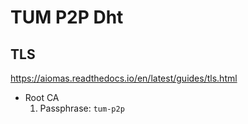 # TUM P2P Dht

## TLS
https://aiomas.readthedocs.io/en/latest/guides/tls.html
- Root CA
    1. Passphrase: `tum-p2p`
